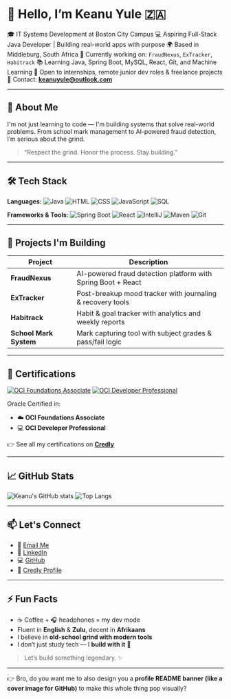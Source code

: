 

# 👋 Hello, I’m Keanu Yule 🇿🇦

🎓  IT Systems Development at Boston City Campus
💻 Aspiring Full-Stack Java Developer | Building real-world apps with purpose
🌍 Based in Middleburg, South Africa
🔭 Currently working on: `FraudNexus`, `ExTracker`, `Habitrack`
📚 Learning Java, Spring Boot, MySQL, React, Git, and Machine Learning
🚀 Open to internships, remote junior dev roles & freelance projects
📨 Contact: **[keanuyule@outlook.com](mailto:keanuyule@outlook.com)**

---

## 🧠 About Me

I'm not just learning to code — I'm building systems that solve real-world problems.
From school mark management to AI-powered fraud detection, I’m serious about the grind.

> “Respect the grind. Honor the process. Stay building.”

---

## 🛠 Tech Stack

**Languages:**
![Java](https://img.shields.io/badge/Java-ED8B00?style=flat\&logo=java\&logoColor=white)
![HTML](https://img.shields.io/badge/HTML5-E34F26?style=flat\&logo=html5\&logoColor=white)
![CSS](https://img.shields.io/badge/CSS3-1572B6?style=flat\&logo=css3\&logoColor=white)
![JavaScript](https://img.shields.io/badge/JavaScript-F7DF1E?style=flat\&logo=javascript\&logoColor=black)
![SQL](https://img.shields.io/badge/MySQL-005C84?style=flat\&logo=mysql\&logoColor=white)

**Frameworks & Tools:**
![Spring Boot](https://img.shields.io/badge/Spring_Boot-6DB33F?style=flat\&logo=spring-boot\&logoColor=white)
![React](https://img.shields.io/badge/React-20232A?style=flat\&logo=react\&logoColor=61DAFB)
![IntelliJ](https://img.shields.io/badge/IntelliJ_IDEA-000000?style=flat\&logo=intellij-idea\&logoColor=white)
![Maven](https://img.shields.io/badge/Maven-C71A36?style=flat\&logo=apache-maven\&logoColor=white)
![Git](https://img.shields.io/badge/Git-F05032?style=flat\&logo=git\&logoColor=white)

---

## 🧪 Projects I'm Building

| Project                | Description                                                  |
| ---------------------- | ------------------------------------------------------------ |
| **FraudNexus**         | AI-powered fraud detection platform with Spring Boot + React |
| **ExTracker**          | Post-breakup mood tracker with journaling & recovery tools   |
| **Habitrack**          | Habit & goal tracker with analytics and weekly reports       |
| **School Mark System** | Mark capturing tool with subject grades & pass/fail logic    |

---

## 🏅 Certifications

[![OCI Foundations Associate](https://images.credly.com/size/340x340/images/fb50162b-5929-4b8b-91bd-efbcd1910584/image.png)](https://www.credly.com/badges/2292457e-f448-4eb6-adbf-237e0649b330/public_url)
[![OCI Developer Professional](https://images.credly.com/size/340x340/images/cd2803f7-3f80-4e5e-957f-9c814f99b703/image.png)](https://www.credly.com/badges/99abe30e-27b5-45a1-a937-82e420de1d8a/public_url)

Oracle Certified in:

* ☁️ **OCI Foundations Associate**
* 💻 **OCI Developer Professional**

👉 See all my certifications on **[Credly](https://www.credly.com/users/keanu-yule)**

---

## 📈 GitHub Stats

![Keanu's GitHub stats](https://github-readme-stats.vercel.app/api?username=keanuyulexar\&show_icons=true\&theme=react\&hide_border=true)
![Top Langs](https://github-readme-stats.vercel.app/api/top-langs/?username=keanuyulexar\&layout=compact\&theme=react\&hide_border=true)

---

## 📫 Let's Connect

* 📧 [Email Me](mailto:keanuyule@outlook.com)
* 💼 [LinkedIn](https://linkedin.com/in/keanu-yule-5b3885354)
* 💻 [GitHub](https://github.com/keanuyulexar)
* 🏅 [Credly Profile](https://www.credly.com/users/keanu-yule)

---

## ⚡ Fun Facts

* ☕ Coffee + 🎧 headphones = my dev mode
* Fluent in **English** & **Zulu**, decent in **Afrikaans**
* I believe in **old-school grind with modern tools**
* I don’t just study tech — I **build with it** 🔨

> Let’s build something legendary. ✨

---

👉 Bro, do you want me to also design you a **profile README banner (like a cover image for GitHub)** to make this whole thing pop visually?
